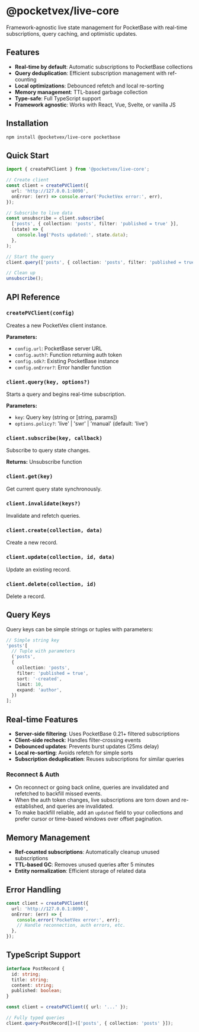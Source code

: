 # @pocketvex/live-core

Framework-agnostic live state management for PocketBase with real-time subscriptions, query caching, and optimistic updates.

## Features

- **Real-time by default**: Automatic subscriptions to PocketBase collections
- **Query deduplication**: Efficient subscription management with ref-counting
- **Local optimizations**: Debounced refetch and local re-sorting
- **Memory management**: TTL-based garbage collection
- **Type-safe**: Full TypeScript support
- **Framework agnostic**: Works with React, Vue, Svelte, or vanilla JS

## Installation

```bash
npm install @pocketvex/live-core pocketbase
```

## Quick Start

```typescript
import { createPVClient } from '@pocketvex/live-core';

// Create client
const client = createPVClient({
  url: 'http://127.0.0.1:8090',
  onError: (err) => console.error('PocketVex error:', err),
});

// Subscribe to live data
const unsubscribe = client.subscribe(
  ['posts', { collection: 'posts', filter: 'published = true' }],
  (state) => {
    console.log('Posts updated:', state.data);
  },
);

// Start the query
client.query(['posts', { collection: 'posts', filter: 'published = true' }]);

// Clean up
unsubscribe();
```

## API Reference

### `createPVClient(config)`

Creates a new PocketVex client instance.

**Parameters:**

- `config.url`: PocketBase server URL
- `config.auth?`: Function returning auth token
- `config.sdk?`: Existing PocketBase instance
- `config.onError?`: Error handler function

### `client.query(key, options?)`

Starts a query and begins real-time subscription.

**Parameters:**

- `key`: Query key (string or [string, params])
- `options.policy?`: 'live' | 'swr' | 'manual' (default: 'live')

### `client.subscribe(key, callback)`

Subscribe to query state changes.

**Returns:** Unsubscribe function

### `client.get(key)`

Get current query state synchronously.

### `client.invalidate(keys?)`

Invalidate and refetch queries.

### `client.create(collection, data)`

Create a new record.

### `client.update(collection, id, data)`

Update an existing record.

### `client.delete(collection, id)`

Delete a record.

## Query Keys

Query keys can be simple strings or tuples with parameters:

```typescript
// Simple string key
'posts'[
  // Tuple with parameters
  ('posts',
  {
    collection: 'posts',
    filter: 'published = true',
    sort: '-created',
    limit: 10,
    expand: 'author',
  })
];
```

## Real-time Features

- **Server-side filtering**: Uses PocketBase 0.21+ filtered subscriptions
- **Client-side recheck**: Handles filter-crossing events
- **Debounced updates**: Prevents burst updates (25ms delay)
- **Local re-sorting**: Avoids refetch for simple sorts
- **Subscription deduplication**: Reuses subscriptions for similar queries

### Reconnect & Auth

- On reconnect or going back online, queries are invalidated and refetched to backfill missed events.
- When the auth token changes, live subscriptions are torn down and re-established, and queries are invalidated.
- To make backfill reliable, add an `updated` field to your collections and prefer cursor or time-based windows over offset pagination.

## Memory Management

- **Ref-counted subscriptions**: Automatically cleanup unused subscriptions
- **TTL-based GC**: Removes unused queries after 5 minutes
- **Entity normalization**: Efficient storage of related data

## Error Handling

```typescript
const client = createPVClient({
  url: 'http://127.0.0.1:8090',
  onError: (err) => {
    console.error('PocketVex error:', err);
    // Handle reconnection, auth errors, etc.
  },
});
```

## TypeScript Support

```typescript
interface PostRecord {
  id: string;
  title: string;
  content: string;
  published: boolean;
}

const client = createPVClient({ url: '...' });

// Fully typed queries
client.query<PostRecord[]>(['posts', { collection: 'posts' }]);
```
